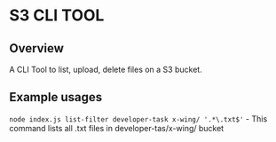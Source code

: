 # S3 CLI TOOL

## Overview
A CLI Tool to list, upload, delete files on a S3 bucket. 

## Example usages

```node index.js list-filter developer-task x-wing/ '.*\.txt$'``` - This command lists all .txt files in developer-tas/x-wing/ bucket 